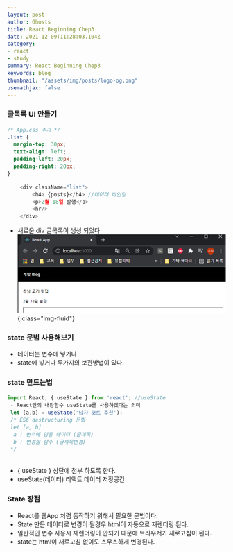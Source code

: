 ```yaml
---
layout: post
author: Ghosts
title: React Beginning Chep3
date: 2021-12-09T11:28:03.104Z
category:
- react
- study
summary: React Beginning Chep3
keywords: blog
thumbnail: "/assets/img/posts/logo-og.png"
usemathjax: false
---
```


### 글목록 UI 만들기 
~~~css
/* App.css 추가 */
.list {
  margin-top: 30px;
  text-align: left;
  padding-left: 20px;
  padding-right: 20px;
}
~~~
~~~javascript
    <div className="list">
        <h4> {posts}</h4> //데이터 바인딩
        <p>2월 18일 발행</p>
        <hr/>
    </div>
~~~
- 새로운 div 글목록이 생성 되었다 
 ![글목록](/assets/img/posts/listui.png){:class="img-fluid"}

### state 문법 사용해보기
 - 데이터는 변수에 넣거나 
 - state에 넣거나 두가지의 보관방법이 있다.

### state 만드는법
~~~javascript
import React, { useState } from 'react'; //useState
 - React안의 내장함수 useState를 사용하겠다는 의미
 let [a,b] = useState('남자 코트 추천'); 
 /* ES6 destructuring 문법
 let [a, b] 
  a : 변수에 담을 데이터 (글제목)
  b : 변경할 함수 (글제목변경)
 */
 
~~~

- { useState } 상단에 첨부 하도록 한다. 
- useState(데이터) 리액트 데이터 저장공간 

### State 장점
- React를 웹App 처럼 동작하기 위해서 필요한 문법이다. 
- State 만든 데이터로 변경이 될경우 html이 자동으로 재렌더링 된다. 
- 일반적인 변수 사용시 재렌더링이 안되기 때문에 브라우저가 새로고침이 된다. 
- state는 html이 새로고침 없이도 스무스하게 변경된다. 


